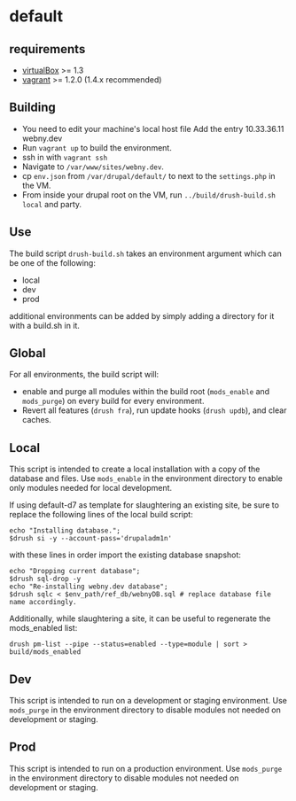 default
=======

requirements
------------
* [virtualBox](https://www.virtualbox.org/wiki/Downloads) >= 1.3
* [vagrant](http://downloads.vagrantup.com/) >= 1.2.0 (1.4.x recommended)

Building
---
* You need to edit your machine's local host file Add the entry 10.33.36.11 webny.dev
* Run `vagrant up` to build the environment.
* ssh in with `vagrant ssh`
* Navigate to `/var/www/sites/webny.dev`.
* cp `env.json` from `/var/drupal/default/` to next to the `settings.php` in the VM.
* From inside your drupal root on the VM, run `../build/drush-build.sh local` and party.

Use
---

The build script `drush-build.sh` takes an environment argument which can be
one of the following:

* local
* dev
* prod

additional environments can be added by simply adding a directory for it with
a build.sh in it.

Global
------
For all environments, the build script will:

* enable and purge all modules within the build root (`mods_enable` and `mods_purge`) on every build for every environment.
* Revert all features (`drush fra`), run update hooks (`drush updb`), and clear caches.

Local
-----
This script is intended to create a local installation with a copy of the database and files. Use `mods_enable` in the environment directory to enable only modules needed for local development.

If using default-d7 as template for slaughtering an existing site, be sure to replace the following lines of the local build script:

    echo "Installing database.";
    $drush si -y --account-pass='drupaladm1n'

with these lines in order import the existing database snapshot:

    echo "Dropping current database";
    $drush sql-drop -y
    echo "Re-installing webny.dev database";
    $drush sqlc < $env_path/ref_db/webnyDB.sql # replace database file name accordingly.
    
Additionally, while slaughtering a site, it can be useful to regenerate the mods_enabled list:

    drush pm-list --pipe --status=enabled --type=module | sort > build/mods_enabled

Dev
-----
This script is intended to run on a development or staging environment. Use `mods_purge` in the environment directory to disable modules not needed on development or staging.

Prod
-----
This script is intended to run on a production environment. Use `mods_purge` in the environment directory to disable modules not needed on development or staging.
